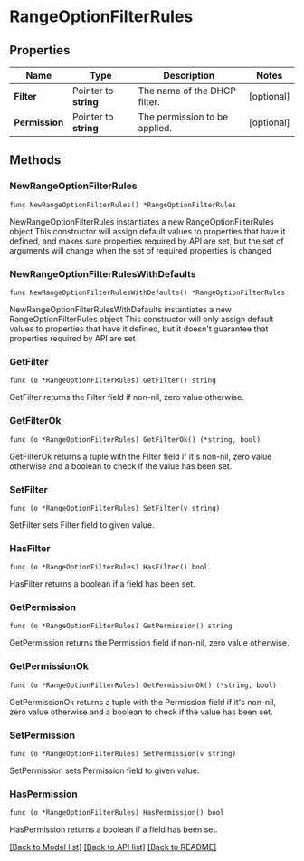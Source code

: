 # RangeOptionFilterRules

## Properties

Name | Type | Description | Notes
------------ | ------------- | ------------- | -------------
**Filter** | Pointer to **string** | The name of the DHCP filter. | [optional] 
**Permission** | Pointer to **string** | The permission to be applied. | [optional] 

## Methods

### NewRangeOptionFilterRules

`func NewRangeOptionFilterRules() *RangeOptionFilterRules`

NewRangeOptionFilterRules instantiates a new RangeOptionFilterRules object
This constructor will assign default values to properties that have it defined,
and makes sure properties required by API are set, but the set of arguments
will change when the set of required properties is changed

### NewRangeOptionFilterRulesWithDefaults

`func NewRangeOptionFilterRulesWithDefaults() *RangeOptionFilterRules`

NewRangeOptionFilterRulesWithDefaults instantiates a new RangeOptionFilterRules object
This constructor will only assign default values to properties that have it defined,
but it doesn't guarantee that properties required by API are set

### GetFilter

`func (o *RangeOptionFilterRules) GetFilter() string`

GetFilter returns the Filter field if non-nil, zero value otherwise.

### GetFilterOk

`func (o *RangeOptionFilterRules) GetFilterOk() (*string, bool)`

GetFilterOk returns a tuple with the Filter field if it's non-nil, zero value otherwise
and a boolean to check if the value has been set.

### SetFilter

`func (o *RangeOptionFilterRules) SetFilter(v string)`

SetFilter sets Filter field to given value.

### HasFilter

`func (o *RangeOptionFilterRules) HasFilter() bool`

HasFilter returns a boolean if a field has been set.

### GetPermission

`func (o *RangeOptionFilterRules) GetPermission() string`

GetPermission returns the Permission field if non-nil, zero value otherwise.

### GetPermissionOk

`func (o *RangeOptionFilterRules) GetPermissionOk() (*string, bool)`

GetPermissionOk returns a tuple with the Permission field if it's non-nil, zero value otherwise
and a boolean to check if the value has been set.

### SetPermission

`func (o *RangeOptionFilterRules) SetPermission(v string)`

SetPermission sets Permission field to given value.

### HasPermission

`func (o *RangeOptionFilterRules) HasPermission() bool`

HasPermission returns a boolean if a field has been set.


[[Back to Model list]](../README.md#documentation-for-models) [[Back to API list]](../README.md#documentation-for-api-endpoints) [[Back to README]](../README.md)


